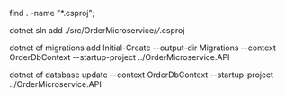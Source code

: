 find . -name "*.csproj";

dotnet sln add ./src/OrderMicroservice/*/*.csproj

dotnet ef migrations add Initial-Create --output-dir Migrations --context OrderDbContext --startup-project ../OrderMicroservice.API 

dotnet ef database update --context OrderDbContext --startup-project ../OrderMicroservice.API